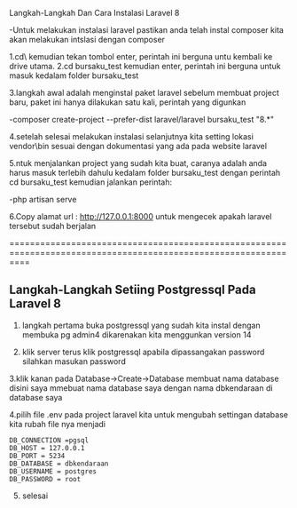 Langkah-Langkah Dan Cara Instalasi Laravel 8 


-Untuk melakukan instalasi laravel pastikan anda telah instal composer kita
 akan melakukan intslasi dengan  composer

1.cd\ kemudian tekan tombol enter, perintah ini berguna untu kembali ke drive utama.
2.cd bursaku_test kemudian enter, perintah ini berguna untuk masuk kedalam folder bursaku_test

3.langkah awal adalah menginstal paket laravel sebelum membuat project baru, paket ini hanya dilakukan satu kali,
 perintah yang digunkan 

-composer create-project --prefer-dist laravel/laravel bursaku_test "8.*"

4.setelah selesai melakukan instalasi selanjutnya kita setting lokasi vendor\bin sesuai dengan 
  dokumentasi yang ada pada website laravel 

5.ntuk menjalankan project  yang sudah kita buat, caranya adalah anda harus masuk terlebih dahulu kedalam folder bursaku_test
dengan perintah cd bursaku_test kemudian jalankan perintah:

-php artisan serve

6.Copy alamat url : http://127.0.0.1:8000 untuk mengecek apakah laravel tersebut sudah berjalan


================================================================================================================

Langkah-Langkah Setiing Postgressql Pada Laravel 8
---------------------------------------------------


1. langkah pertama buka postgressql yang sudah kita instal  dengan membuka pg admin4 dikarenakan kita menggunkan version 14

2. klik server terus klik postgressql apabila dipassangakan password silahkan masukan password

3.klik kanan pada Database->Create->Database membuat nama database
disini saya mmebuat nama database saya dengan nama dbkendaraan di database saya

4.pilih file .env pada project laravel kita untuk mengubah settingan database
kita rubah file nya menjadi 


	DB_CONNECTION =pgsql
	DB_HOST = 127.0.0.1
	DB_PORT = 5234
	DB_DATABASE = dbkendaraan
	DB_USERNAME = postgres
	DB_PASSWORD = root

5. selesai
